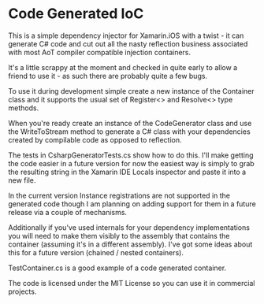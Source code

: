 Code Generated IoC
==================

This is a simple dependency injector for Xamarin.iOS with a twist - it can generate C# code and cut out all the nasty reflection business associated with most AoT compiler compatible injection containers.

It's a little scrappy at the moment and checked in quite early to allow a friend to use it - as such there are probably quite a few bugs.

To use it during development simple create a new instance of the Container class and it supports the usual set of Register<> and Resolve<> type methods.

When you're ready create an instance of the CodeGenerator class and use the WriteToStream method to generate a C# class with your dependencies created by compilable code as opposed to reflection.

The tests in CsharpGeneratorTests.cs show how to do this. I'll make getting the code easier in a future version for now the easiest way is simply to grab the resulting string in the Xamarin IDE Locals inspector and paste it into a new file.

In the current version Instance registrations are not supported in the generated code though I am planning on adding support for them in a future release via a couple of mechanisms.

Additionally if you've used internals for your dependency implementations you will need to make them visibly to the assembly that contains the container (assuming it's in a different assembly). I've got some ideas about this for a future version (chained / nested containers).

TestContainer.cs is a good example of a code generated container.

The code is licensed under the MIT License so you can use it in commercial projects.
